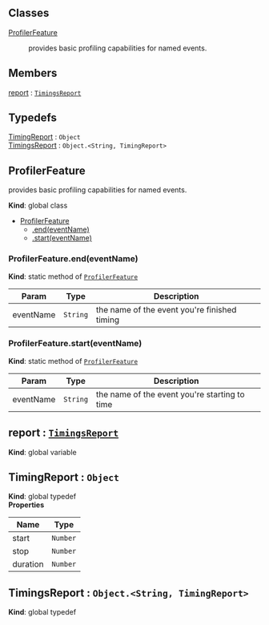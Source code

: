 ## Classes

<dl>
<dt><a href="#ProfilerFeature">ProfilerFeature</a></dt>
<dd><p>provides basic profiling capabilities for named events.</p>
</dd>
</dl>

## Members

<dl>
<dt><a href="#report">report</a> : <code><a href="#TimingsReport">TimingsReport</a></code></dt>
<dd></dd>
</dl>

## Typedefs

<dl>
<dt><a href="#TimingReport">TimingReport</a> : <code>Object</code></dt>
<dd></dd>
<dt><a href="#TimingsReport">TimingsReport</a> : <code>Object.&lt;String, TimingReport&gt;</code></dt>
<dd></dd>
</dl>

<a name="ProfilerFeature"></a>

## ProfilerFeature
provides basic profiling capabilities for named events.

**Kind**: global class  

* [ProfilerFeature](#ProfilerFeature)
    * [.end(eventName)](#ProfilerFeature.end)
    * [.start(eventName)](#ProfilerFeature.start)

<a name="ProfilerFeature.end"></a>

### ProfilerFeature.end(eventName)
**Kind**: static method of [<code>ProfilerFeature</code>](#ProfilerFeature)  

| Param | Type | Description |
| --- | --- | --- |
| eventName | <code>String</code> | the name of the event you're finished timing |

<a name="ProfilerFeature.start"></a>

### ProfilerFeature.start(eventName)
**Kind**: static method of [<code>ProfilerFeature</code>](#ProfilerFeature)  

| Param | Type | Description |
| --- | --- | --- |
| eventName | <code>String</code> | the name of the event you're starting to time |

<a name="report"></a>

## report : [<code>TimingsReport</code>](#TimingsReport)
**Kind**: global variable  
<a name="TimingReport"></a>

## TimingReport : <code>Object</code>
**Kind**: global typedef  
**Properties**

| Name | Type |
| --- | --- |
| start | <code>Number</code> | 
| stop | <code>Number</code> | 
| duration | <code>Number</code> | 

<a name="TimingsReport"></a>

## TimingsReport : <code>Object.&lt;String, TimingReport&gt;</code>
**Kind**: global typedef